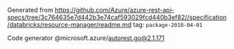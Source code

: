 Generated from https://github.com/Azure/azure-rest-api-specs/tree/3c764635e7d442b3e74caf593029fcd440b3ef82//specification/databricks/resource-manager/readme.md tag: `package-2018-04-01`

Code generator @microsoft.azure/autorest.go@2.1.171


